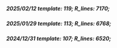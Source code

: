 ##### 2025/02/12   template: 119;   R_lines: 7170;
##### 2025/01/29   template: 113;   R_lines: 6768;
##### 2024/12/31   template: 107;   R_lines: 6520;
